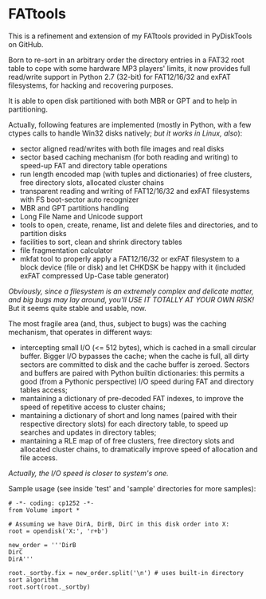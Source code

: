 FATtools
========

This is a refinement and extension of my FATtools provided in PyDiskTools on GitHub.

Born to re-sort in an arbitrary order the directory entries in a FAT32 root table to cope with some hardware MP3 players' limits, it now provides full read/write support in Python 2.7 (32-bit) for FAT12/16/32 and exFAT filesystems, for hacking and recovering purposes.

It is able to open disk partitioned with both MBR or GPT and to help in partitioning. 

Actually, following features are implemented (mostly in Python, with a few ctypes calls to handle Win32 disks natively; *but it works in Linux, also*):
- sector aligned read/writes with both file images and real disks
- sector based caching mechanism (for both reading and writing) to speed-up FAT and directory table operations
- run length encoded map (with tuples and dictionaries) of free clusters, free directory slots, allocated cluster chains
- transparent reading and writing of FAT12/16/32 and exFAT filesystems with FS boot-sector auto recognizer
- MBR and GPT partitions handling
- Long File Name and Unicode support
- tools to open, create, rename, list and delete files and directories, and to partition disks
- facilities to sort, clean and shrink directory tables
- file fragmentation calculator
- mkfat tool to properly apply a FAT12/16/32 or exFAT filesystem to a block device (file or disk) and let CHKDSK be happy with it (included exFAT compressed Up-Case table generator)

*Obviously, since a filesystem is an extremely complex and delicate matter, and big bugs may lay around, you'll USE IT TOTALLY AT YOUR OWN RISK!* But it seems quite stable and usable, now.

The most fragile area (and, thus, subject to bugs) was the caching mechanism, that operates in different ways:
- intercepting small I/O (<= 512 bytes), which is cached in a small circular buffer. Bigger I/O bypasses the cache; when the cache is full, all dirty sectors are committed to disk and the cache buffer is zeroed. Sectors and buffers are paired with Python builtin dictionaries: this permits a good (from a Pythonic perspective) I/O speed during FAT and directory tables access;
- mantaining a dictionary of pre-decoded FAT indexes, to improve the speed of repetitive access to cluster chains;
- mantaining a dictionary of short and long names (paired with their respective directory slots) for each directory table, to speed up searches and updates in directory tables;
- mantaining a RLE map of of free clusters, free directory slots and allocated cluster chains, to dramatically improve speed of allocation and file access. 

*Actually, the I/O speed is closer to system's one.*



Sample usage (see inside 'test' and 'sample' directories for more samples):
```
# -*- coding: cp1252 -*-
from Volume import *

# Assuming we have DirA, DirB, DirC in this disk order into X:
root = opendisk('X:', 'r+b')

new_order = '''DirB
DirC
DirA'''

root._sortby.fix = new_order.split('\n') # uses built-in directory sort algorithm
root.sort(root._sortby)
```
